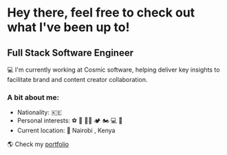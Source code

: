 # Hey there, feel free to check out what I've been up to!

## Full Stack Software Engineer

💻 I'm currently working at Cosmic software, helping deliver key insights to facilitate brand and content creator collaboration.

### A bit about me:

- Nationality: 🇰🇪
- Personal interests: ⚽ 🥊 💪🏽 🏕 🏍 💻 🛫
- Current location: 📍 Nairobi , Kenya

🌎 Check my [portfolio](https://gatsby-profile.vercel.app/)

